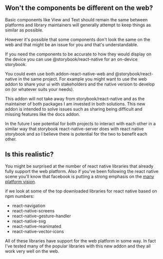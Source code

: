 ## Won't the components be different on the web?

Basic components like View and Text should remain the same between platforms and library maintainers will generally attempt to keep things as similar as possible.

However it's possible that some components don't look the same on the web and that might be an issue for you and that's understandable.

If you need the components to be accurate to how they would display on the device you can use @storybook/react-native for an on-device storybook.

You could even use both addon-react-native-web and @storybook/react-native in the same project. For example you might want to use the web addon to share your ui with stakeholders and the native version to develop on (or whatever suits your needs).

This addon will not take away from storybook/react-native and as the maintainer of both packages I am invested in both solutions. This new addon is intended to solve issues such as sharing being difficult and missing features like the docs addon.

In the future I see potential for both projects to interact with each other in a similar way that storybook react-native-server does with react native storybook and so I believe there is potential for the two to benefit each other.

## Is this realistic?

You might be surprised at the number of react native libraries that already fully support the web platform. Also if you've been following the react native scene you'll know that facebook is putting a strong emphasis on the
[many platform vision](https://reactnative.dev/blog/2021/08/26/many-platform-vision).

if we look at some of the top downloaded libraries for react native based on npm numbers:

- react-navigation
- react-native-screens
- react-native-gesture-handler
- react-native-svg
- react-native-reanimated
- react-native-vector-icons

All of these libraries have support for the web platform in some way. In fact I've tested many of the popular libraries with this new addon and they all work very well on the web.
